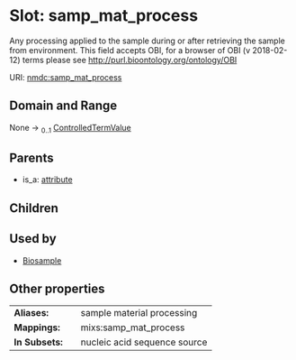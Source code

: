 
# Slot: samp_mat_process


Any processing applied to the sample during or after retrieving the sample from environment. This field accepts OBI, for a browser of OBI (v 2018-02-12) terms please see http://purl.bioontology.org/ontology/OBI

URI: [nmdc:samp_mat_process](https://microbiomedata/meta/samp_mat_process)


## Domain and Range

None &#8594;  <sub>0..1</sub> [ControlledTermValue](ControlledTermValue.md)

## Parents

 *  is_a: [attribute](attribute.md)

## Children


## Used by

 * [Biosample](Biosample.md)

## Other properties

|  |  |  |
| --- | --- | --- |
| **Aliases:** | | sample material processing |
| **Mappings:** | | mixs:samp_mat_process |
| **In Subsets:** | | nucleic acid sequence source |

